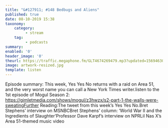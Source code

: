 ```yaml
---
title: "&#127911; #148 Bedbugs and Aliens"
published: true
date: 08-10-2019 15:38
taxonomy:
    category:
         - stream
    tag:
         - podcasts
summary:
enabled: '0'
header_image: '0'
theurl: https://traffic.megaphone.fm/GLT4674269479.mp3?updated=1569463011
image: artwork-resized.jpg
template: listen
---
```

 
Episode summary: This week, Yes Yes No returns with a raid on Area 51, and the very worst name you can call a New York Times writer.listen to the 1st episode of Mogul Season 2: https://gimletmedia.com/shows/mogul/z3hwzx/s2-part-1-the-walls-were-sweatingFurther Reading:The tweet from this week’s Yes Yes No.Bret Stephens’ interview on MSNBCBret Stephens’ column: ‘World War II and the Ingredients of Slaughter’Professor Dave Karpf’s interview on NPRLil Nas X’s Area 51-themed music video
